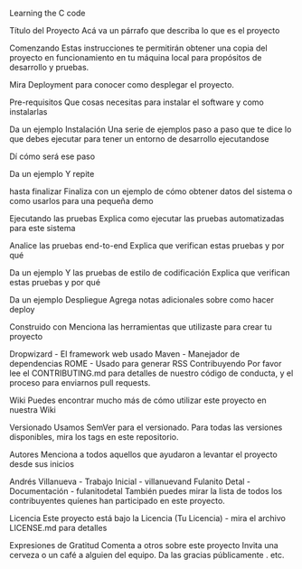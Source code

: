 Learning the C code

Título del Proyecto
Acá va un párrafo que describa lo que es el proyecto

Comenzando 
Estas instrucciones te permitirán obtener una copia del proyecto en funcionamiento en tu máquina local para propósitos de desarrollo y pruebas.

Mira Deployment para conocer como desplegar el proyecto.

Pre-requisitos 
Que cosas necesitas para instalar el software y como instalarlas

Da un ejemplo
Instalación 
Una serie de ejemplos paso a paso que te dice lo que debes ejecutar para tener un entorno de desarrollo ejecutandose

Dí cómo será ese paso

Da un ejemplo
Y repite

hasta finalizar
Finaliza con un ejemplo de cómo obtener datos del sistema o como usarlos para una pequeña demo

Ejecutando las pruebas 
Explica como ejecutar las pruebas automatizadas para este sistema

Analice las pruebas end-to-end 
Explica que verifican estas pruebas y por qué

Da un ejemplo
Y las pruebas de estilo de codificación 
Explica que verifican estas pruebas y por qué

Da un ejemplo
Despliegue 
Agrega notas adicionales sobre como hacer deploy

Construido con 
Menciona las herramientas que utilizaste para crear tu proyecto

Dropwizard - El framework web usado
Maven - Manejador de dependencias
ROME - Usado para generar RSS
Contribuyendo 
Por favor lee el CONTRIBUTING.md para detalles de nuestro código de conducta, y el proceso para enviarnos pull requests.

Wiki 
Puedes encontrar mucho más de cómo utilizar este proyecto en nuestra Wiki

Versionado 
Usamos SemVer para el versionado. Para todas las versiones disponibles, mira los tags en este repositorio.

Autores 
Menciona a todos aquellos que ayudaron a levantar el proyecto desde sus inicios

Andrés Villanueva - Trabajo Inicial - villanuevand
Fulanito Detal - Documentación - fulanitodetal
También puedes mirar la lista de todos los contribuyentes quíenes han participado en este proyecto.

Licencia 
Este proyecto está bajo la Licencia (Tu Licencia) - mira el archivo LICENSE.md para detalles

Expresiones de Gratitud 
Comenta a otros sobre este proyecto 
Invita una cerveza  o un café  a alguien del equipo.
Da las gracias públicamente .
etc.

